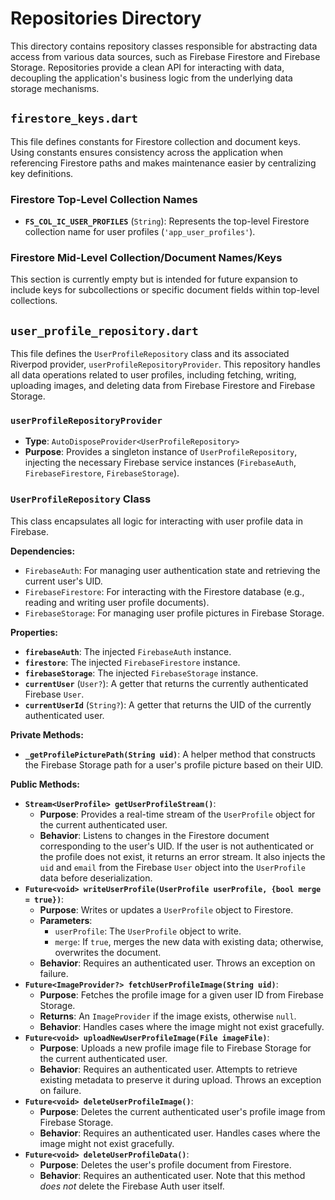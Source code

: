 # Repositories Directory

This directory contains repository classes responsible for abstracting data access from various data sources, such as Firebase Firestore and Firebase Storage. Repositories provide a clean API for interacting with data, decoupling the application's business logic from the underlying data storage mechanisms.

## `firestore_keys.dart`

This file defines constants for Firestore collection and document keys. Using constants ensures consistency across the application when referencing Firestore paths and makes maintenance easier by centralizing key definitions.

### Firestore Top-Level Collection Names

*   **`FS_COL_IC_USER_PROFILES`** (`String`): Represents the top-level Firestore collection name for user profiles (`'app_user_profiles'`).

### Firestore Mid-Level Collection/Document Names/Keys

This section is currently empty but is intended for future expansion to include keys for subcollections or specific document fields within top-level collections.

## `user_profile_repository.dart`

This file defines the `UserProfileRepository` class and its associated Riverpod provider, `userProfileRepositoryProvider`. This repository handles all data operations related to user profiles, including fetching, writing, uploading images, and deleting data from Firebase Firestore and Firebase Storage.

### `userProfileRepositoryProvider`

*   **Type**: `AutoDisposeProvider<UserProfileRepository>`
*   **Purpose**: Provides a singleton instance of `UserProfileRepository`, injecting the necessary Firebase service instances (`FirebaseAuth`, `FirebaseFirestore`, `FirebaseStorage`).

### `UserProfileRepository` Class

This class encapsulates all logic for interacting with user profile data in Firebase.

**Dependencies:**

*   `FirebaseAuth`: For managing user authentication state and retrieving the current user's UID.
*   `FirebaseFirestore`: For interacting with the Firestore database (e.g., reading and writing user profile documents).
*   `FirebaseStorage`: For managing user profile pictures in Firebase Storage.

**Properties:**

*   **`firebaseAuth`**: The injected `FirebaseAuth` instance.
*   **`firestore`**: The injected `FirebaseFirestore` instance.
*   **`firebaseStorage`**: The injected `FirebaseStorage` instance.
*   **`currentUser`** (`User?`): A getter that returns the currently authenticated Firebase `User`.
*   **`currentUserId`** (`String?`): A getter that returns the UID of the currently authenticated user.

**Private Methods:**

*   **`_getProfilePicturePath(String uid)`**: A helper method that constructs the Firebase Storage path for a user's profile picture based on their UID.

**Public Methods:**

*   **`Stream<UserProfile> getUserProfileStream()`**:
    *   **Purpose**: Provides a real-time stream of the `UserProfile` object for the current authenticated user.
    *   **Behavior**: Listens to changes in the Firestore document corresponding to the user's UID. If the user is not authenticated or the profile does not exist, it returns an error stream. It also injects the `uid` and `email` from the Firebase `User` object into the `UserProfile` data before deserialization.
*   **`Future<void> writeUserProfile(UserProfile userProfile, {bool merge = true})`**:
    *   **Purpose**: Writes or updates a `UserProfile` object to Firestore.
    *   **Parameters**:
        *   `userProfile`: The `UserProfile` object to write.
        *   `merge`: If `true`, merges the new data with existing data; otherwise, overwrites the document.
    *   **Behavior**: Requires an authenticated user. Throws an exception on failure.
*   **`Future<ImageProvider?> fetchUserProfileImage(String uid)`**:
    *   **Purpose**: Fetches the profile image for a given user ID from Firebase Storage.
    *   **Returns**: An `ImageProvider` if the image exists, otherwise `null`.
    *   **Behavior**: Handles cases where the image might not exist gracefully.
*   **`Future<void> uploadNewUserProfileImage(File imageFile)`**:
    *   **Purpose**: Uploads a new profile image file to Firebase Storage for the current authenticated user.
    *   **Behavior**: Requires an authenticated user. Attempts to retrieve existing metadata to preserve it during upload. Throws an exception on failure.
*   **`Future<void> deleteUserProfileImage()`**:
    *   **Purpose**: Deletes the current authenticated user's profile image from Firebase Storage.
    *   **Behavior**: Requires an authenticated user. Handles cases where the image might not exist gracefully.
*   **`Future<void> deleteUserProfileData()`**:
    *   **Purpose**: Deletes the user's profile document from Firestore.
    *   **Behavior**: Requires an authenticated user. Note that this method *does not* delete the Firebase Auth user itself.